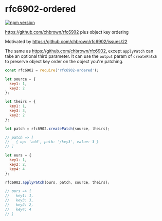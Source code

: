 # rfc6902-ordered

[![npm version](https://badge.fury.io/js/rfc6902-ordered.svg)](https://badge.fury.io/js/rfc6902-ordered)

https://github.com/chbrown/rfc6902 plus object key ordering

Motivated by https://github.com/chbrown/rfc6902/issues/22

The same as https://github.com/chbrown/rfc6902, except `applyPatch` can take an optional third parameter. It can use the `output` param of `createPatch` to preserve object key order on the object you're patching.

```js
const rfc6902 = require('rfc6902-ordered');

let source = {
  key1: 1,
  key2: 2
};

let theirs = {
  key1: 1,
  key3: 3,
  key2: 2
};

let patch = rfc6902.createPatch(source, theirs);

// patch => [
//   { op: 'add', path: '/key3', value: 3 }
// ]

let ours = {
  key1: 1,
  key2: 2,
  key4: 4
};

rfc6902.applyPatch(ours, patch, source, theirs);

// ours => {
//   key1: 1,
//   key3: 3,
//   key2: 2,
//   key4: 4
// }
```
